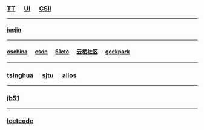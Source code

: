 


### [TT](https://tt.csii.com.cn/tt/index.html#/login) &nbsp;&nbsp;&nbsp;&nbsp; [UI](https://lanhuapp.com/web/#/item) &nbsp;&nbsp;&nbsp;&nbsp; [CSII](http://61.155.2.142:5901/navigation.html)

---

#### [juejin](https://juejin.im/)

---

#### [oschina](https://www.oschina.net/) &nbsp;&nbsp;&nbsp;&nbsp; [csdn](https://www.csdn.net/) &nbsp;&nbsp;&nbsp;&nbsp; [51cto](http://www.51cto.com/) &nbsp;&nbsp;&nbsp;&nbsp; [云栖社区](https://yq.aliyun.com/?spm=5176.11902989.1146454.19.2UFWrT) &nbsp;&nbsp;&nbsp;&nbsp; [geekpark](http://www.geekpark.net/)

---  

### [tsinghua](https://mirrors.tuna.tsinghua.edu.cn/) &nbsp;&nbsp;&nbsp;&nbsp; [sjtu](https://mirrors.sjtug.sjtu.edu.cn/#/) &nbsp;&nbsp;&nbsp;&nbsp; [alios](https://developer.alios.cn/#/index)

--- 

### [jb51](https://www.jb51.net/books/)

---

### [leetcode](https://leetcode-cn.com/problemset/algorithms/)
    
 